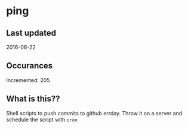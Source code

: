 # ping

## Last updated
2016-06-22

## Occurances
Incremented: 205

## What is this?? 
Shell scripts to push commits to github errday. Throw it on a server and schedule the script with `cron`
